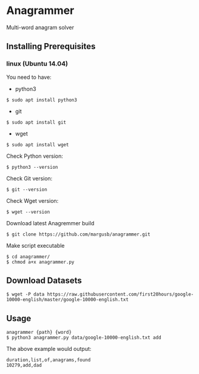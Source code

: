 # Anagrammer

Multi-word anagram solver

## Installing Prerequisites

### linux (Ubuntu 14.04)

You need to have:
 - python3 
 ``` 
 $ sudo apt install python3
 ```
 - git 
 ```
 $ sudo apt install git
 ```
 - wget 
 ```
 $ sudo apt install wget
 ```
 



Check Python version:
```
$ python3 --version
```
Check Git version:
```
$ git --version
```
Check Wget version:
```
$ wget --version
```



Download latest Anagremmer build

```
$ git clone https://github.com/margusb/anagrammer.git
```

Make script executable
```
$ cd anagrammer/
$ chmod a+x anagrammer.py
```

## Download Datasets
```
$ wget -P data https://raw.githubusercontent.com/first20hours/google-10000-english/master/google-10000-english.txt 
```

## Usage

```
anagrammer {path} {word}
$ python3 anagrammer.py data/google-10000-english.txt add
```

The above example would output:
```
duration,list,of,anagrams,found
10279,add,dad
```
